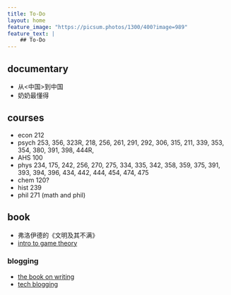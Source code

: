 ```yaml
---
title: To-Do
layout: home
feature_image: "https://picsum.photos/1300/400?image=989"
feature_text: |
    ## To-Do
---
```

## documentary
- 从<中国>到中国
- 奶奶最懂得

## courses
- econ 212
- psych 253, 356, 323R, 218, 256, 261, 291, 292, 306, 315, 211, 339, 353, 354, 380, 391, 398, 444R,
- AHS 100
- phys 234, 175, 242, 256, 270, 275, 334, 335, 342, 358, 359, 375, 391, 393, 394, 396, 434, 442, 444, 454, 474, 475
- chem 120?
- hist 239
- phil 271 (math and phil)

## book

* 弗洛伊德的《文明及其不满》
* [intro to game theory](https://www.economics.utoronto.ca/osborne/igt/index.html)

### blogging

- [the book on writing](https://www.amazon.com/Book-Writing-Ultimate-Guide-Well/dp/0989236706/)
- [tech blogging](https://pragprog.com/book/actb/technical-blogging)

